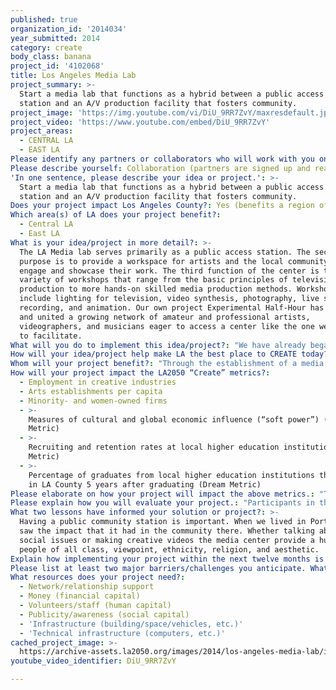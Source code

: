 ```yaml
---
published: true
organization_id: '2014034'
year_submitted: 2014
category: create
body_class: banana
project_id: '4102068'
title: Los Angeles Media Lab
project_summary: >-
  Start a media lab that functions as a hybrid between a public access TV
  station and an A/V production facility that fosters community.
project_image: 'https://img.youtube.com/vi/DiU_9RR7ZvY/maxresdefault.jpg'
project_video: 'https://www.youtube.com/embed/DiU_9RR7ZvY'
project_areas:
  - CENTRAL LA
  - EAST LA
Please identify any partners or collaborators who will work with you on this project.: "Pasadena Arts Council\r\nArtists\r\nGhosting.TV\r\nKXLU\r\nDublab\r\nKCHUNG TV\r\nGYST Radio\r\n\r\nWe have worked with each of the partners listed above and each brings a unique element to the project through their individual strengths. The Pasadena Arts Council will serve as the fiscal sponsor for this project and is the current fiscal sponsor for Experimental Half-Hour. Ghosting.TV is LA’s premier monthly artist hang-out and screening series of cutting edge video art and animation.  Through the use of our media lab’s space they will be able to expand their reach to a growing audience and continue to host visiting artists to present their work.  Through our collaborations with DJs at LA based FM radio station KXLU, we look forward to having a more consolidated space to host events and remote broadcasts.  Dublab is a non-profit web radio collective that has been broadcasting independently since 1999. They curate shows and host video screenings - sharing a vision very much aligned to ours. A broader space for us would facilitate more productions for our collaboration[s] and would benefit not only the scope of their programming, but the local television and media platforms in LA.  For the UCLA Hammer Museum’s 2014 Made in L.A. biennial exhibition, KChung Radio launched its subsidiary television network KChung TV and hired Experimental Half-Hour as video technical producers to help realize their project. We loaned them our mobile studio system and trained KChung volunteers to use the equipment so they could produce their own series of variety shows. GYST Ink is an artist-run company providing information, technology and solutions created by artists for artists. GYST would be able to use the video technologies to broaden their journalistic coverage of the arts community. \r\n"
Please describe yourself: Collaboration (partners are signed up and ready to hit the ground running!)
'In one sentence, please describe your idea or project.': >-
  Start a media lab that functions as a hybrid between a public access TV
  station and an A/V production facility that fosters community.
Does your project impact Los Angeles County?: Yes (benefits a region of LA County)
Which area(s) of LA does your project benefit?:
  - Central LA
  - East LA
What is your idea/project in more detail?: >-
  The LA Media lab serves primarily as a public access station. The secondary
  purpose is to provide a workspace for artists and the local community to
  engage and showcase their work. The third function of the center is to host a
  variety of workshops that range from the basic principles of television
  production to more hands-on skilled media production methods. Workshops will
  include lighting for television, video synthesis, photography, live sound
  recording, and animation. Our own project Experimental Half-Hour has developed
  and united a growing network of amateur and professional artists,
  videographers, and musicians eager to access a center like the one we propose
  to facilitate.
What will you do to implement this idea/project?: "We have already began to implement the foundation of our plan through building a mobile studio, hosting live television tapings, teaching A/V workshops, and collaborating with local artists. We are adept with both the professional equipment and support skills needed to create a public forum accessible to children, artists, and people from the local community interested in working with media and video. \r\n\r\nWe will select a centrally-located space in Los Angeles to serve as a broadcast center.  Our  vision is to build two TV studios: one housing a traditional three-camera setup, which allows more complex tapings and visual effects. The other will be a smaller studio serving more intimate video tapings.  Several adjacent multi-use rooms will serve as classrooms for youth education and training for emerging and established professionals, with public workshops, and in-house artist studios and residencies.  Through the media lab’s outreach and workshops, community members will be trained in how to operate equipment and develop the audiovisual storytelling techniques necessary to realize their vision.\r\n\r\nGeographic selection of the space will focus on the eastside of Los Angeles, a region underserved with local resources, rich with cost-effective space, and located at a demographic cross-section.  Within our rental budget we can procure a space both proportionate to meet the needs of our facility and centrally accessible to the diverse communities we will serve."
How will your idea/project help make LA the best place to CREATE today? In 2050?: "By creating a publicly-available media lab we will enrich the community through active participation in events, tapings, and broadcasting. The lab will serve as a hub for Los Angeles audio and video culture both through providing the end-product, and through serving as a central meeting point placing exhibition space and artistic disciplines in context with a larger community.\r\n\r\nIt will reconnect the community to lacking resources by providing a facility specialized to meet a number of activities.  Hosting residencies for guest artists will further aid in diversifying our growing creative community - allowing interaction with and exposure to working artists in Los Angeles as well as international artists working in alternative media. Giving the local community exposure to artists and resources has a myriad of beneficial social, cultural and economic effects. The center we propose to establish will enable local community members and children to gain valuable skills and resources to prepare them for a lifetime of creative work in digital media.  Additionally, our media lab would allow skilled artists to employ their professional training for use on a community level.\r\n\r\nThere is a lack of access to public media resources to an ever technological oriented culture that we hope to account for through our center.  Our media labs will fill a broad variety of needs: as a way for people to inform each other and express their specific voices about their local community needs; as a way for people to engage with their own community on a grassroots level; as a way to give marginalized voices in the community a sense of agency; and as a way for the community to produce work using professional media equipment that is otherwise out of range.  Our center will help to produce videos that community members want to share with the rest of LA."
Whom will your project benefit?: "Through the establishment of a media lab we will take what our city is notorious for— media production— and decentralize it into an everyday act artists from across Los Angeles can participate in.  By moving media production away from only being in the realm of large corporations and into the hands of the artistic and local community we will establish LA as a vanguard for multimedia art production and groundbreaking exhibitions.\r\n\r\nOur center will positively reach a range of people. It will benefit local artists through allowing access to video technology that is otherwise limited to institutions or commercial ventures.  It will provide a space for them to experiment with new ideas and work.  It will benefit community members curious to further their knowledge of video and digitized forms -  those interested to produce their own media, whether it’s a vlog, television show or video installation.  It will positively impact the local youth because it will offer an inspiring, exciting, and professional environment where one can be exposed to the infinite possibilities that video technologies and multimedia artists have to offer. "
How will your project impact the LA2050 “Create” metrics?:
  - Employment in creative industries
  - Arts establishments per capita
  - Minority- and women-owned firms
  - >-
    Measures of cultural and global economic influence (“soft power”) (Dream
    Metric)
  - >-
    Recruiting and retention rates at local higher education institutions (Dream
    Metric)
  - >-
    Percentage of graduates from local higher education institutions that remain
    in LA County 5 years after graduating (Dream Metric)
Please elaborate on how your project will impact the above metrics.: "The skills we would offer to the local community are very valuable in creative industries.  Los Angeles is the destination city for media production and because of this our media lab will contribute to creating a more empowered and skilled workforce in LA.  \r\n\r\nArtists in LA need more venues in which to showcase their work and engage with the local community. They also need access to broader resources.  With the media lab, it will be more feasible for artists to undertake projects that would have been out of their reach due to the limitations of technical resources. \r\n\r\nThe organization of Experimental Half-Hour is directed by a first generation Mexican American woman.  We hope to give more minorities and women access and skills in the media production field through outreach and skill building. \r\n\r\nThe media lab will provide opportunities to less advantaged minority groups and artists.  It will help to make Los Angeles synonymous with growing artistic and community cultural influence.\r\n\r\nYouth attending workshop classes will be more capable of enrolling in film and media programs at universities. \r\n\r\nThe media lab will provide a foundation of resources for recent graduates and encourage them to stay in Los Angeles. \r\n\r\nBy the very creation of the media lab, Los Angeles will become a better place by teaching use of equipment that artists and the community would not have otherwise accessed, connecting liked-minded community members, increasing participation in local arts, and providing entertainment through the production of multimedia art.\r\n\r\nLA will LEARN the power of media through outreach, classes, and summer youth video camps.\r\n\r\nLA will CONNECT through community participation and viewership of original community TV.\r\n\r\nLA will become a more vibrant place to live through the interaction and give opportunity to PLAY through increased arts awareness.\r\n"
Please explain how you will evaluate your project.: "Participants in the first year\r\n\r\nExhibitions Held\r\n\r\nMeasurable press from events and exhibitions\r\n"
What two lessons have informed your solution or project?: >-
  Having a public community station is important. When we lived in Portland we
  saw the impact that it had in the community there. Whether talking about
  social issues or making creative videos the media center provide a hub for
  people of all class, viewpoint, ethnicity, religion, and aesthetic. 
Explain how implementing your project within the next twelve months is an achievable goal.: "We currently have a three camera mobile HD TV studio, however we lack a permanent home and studio to be based out of. With the monetary support from the LA 2050 Goals grant we will be able to secure a location immediately, build out the space, and start planning the public programming for the year. The project is fully achievable once a space is leased. Half of the equipment has been purchased and we have several community organizations on-board to contribute to the initial startup of the facility. \r\n"
Please list at least two major barriers/challenges you anticipate. What is your strategy for ensuring a successful implementation?: "Our biggest barriers are space and money. We need funding to rent and outfit a space to better serve the community. In order to account for our lack of a consolidated space, we’ve had to host events in site specific places. While this has been good, we think that a permanent space would allow us a broader range of programming as well as allowing us to be able to realize our specific vision. We’ve been able to hold fundraisers for past projects and events. This space would allow some leeway to focus on fundraising efforts because so far we have been dealing with finding a space as well as fundraising. \r\n"
What resources does your project need?:
  - Network/relationship support
  - Money (financial capital)
  - Volunteers/staff (human capital)
  - Publicity/awareness (social capital)
  - 'Infrastructure (building/space/vehicles, etc.)'
  - 'Technical infrastructure (computers, etc.)'
cached_project_image: >-
  https://archive-assets.la2050.org/images/2014/los-angeles-media-lab/img.youtube.com/vi/DiU_9RR7ZvY/maxresdefault.jpg
youtube_video_identifier: DiU_9RR7ZvY

---
```

